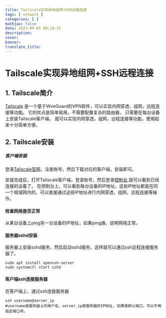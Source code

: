 ```yaml
---
title: Tailscale实现异地组网+SSH远程连接
tags: [ network ]
categories: [ ]
mathjax: false
date: 2023-09-05 00:16:33
description:
cover:
banner:
translate_title:
---
```


# Tailscale实现异地组网+SSH远程连接

## 1. Tailscale简介

[Tailscale](https://tailscale.com/)
是一个基于WireGuard的VPN软件，可以实现内网穿透，组网，远程连接等功能。
它的优点是简单易用，不需要配置复杂的路由器， 只需要在每台设备上安装Tailscale客户端，
就可以实现内网穿透，组网，远程连接等功能，使用起来十分简单方便。

## 2. Tailscale安装

##### 客户端安装

登录[Tailscale官网](https://tailscale.com/)，注册账号，然后下载对应的客户端，安装即可。

安装完成后，打开Tailscale客户端，登录账号，然后登录[控制台](https://login.tailscale.com/admin/machines),就可以看到已经连接的设备了。
在控制台上，可以看到每台设备的IP地址，这些IP地址都是在同一个局域网内的，可以直接通过这些IP地址进行内网穿透，组网，远程连接等操作。

#### 检查网络是否正常

从某台设备上ping另一台设备的IP地址，如果ping通，说明网络正常。

#### 服务器sshd安装

服务器上安装sshd服务，然后启动sshd服务，这样就可以通过ssh远程连接服务器了。

```shell
sudo apt install openssh-server
sudo systemctl start sshd
```

#### 客户端ssh连接服务器

在客户端上，通过ssh连接服务器

```shell
ssh username@server_ip
#username是服务器上的用户名，server_ip是服务器的IP地址, 如果是默认端口，可以不用指定端口号。
```




